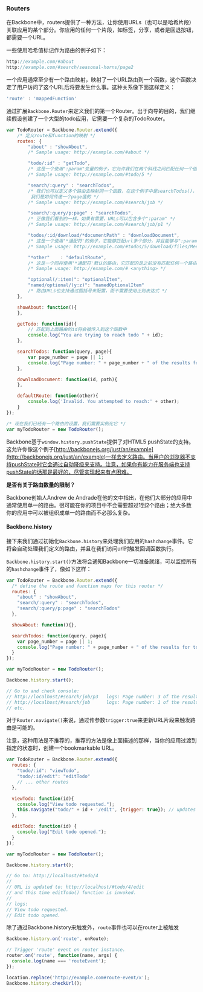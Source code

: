 ### Routers

在Backbone中，routers提供了一种方法，让你使用URLs（也可以是哈希片段）关联应用的某个部分。你应用的任何一个片段，如标签，分享，或者是回退按钮，都需要一个URL。

一些使用哈希值标记作为路由的例子如下：

```javascript
http://example.com/#about
http://example.com/#search/seasonal-horns/page2
```

一个应用通常至少有一个路由映射，映射了一个URL路由到一个函数，这个函数决定了用户访问了这个URL后将要发生什么事。这种关系像下面这样定义：

```javascript
'route' : 'mappedFunction'
```

通过扩展`Backbone.Router`来定义我们的第一个Router。出于向导的目的，我们继续假设创建了一个大型的todo应用，它需要一个复杂的TodoRouter。

```javascript
var TodoRouter = Backbone.Router.extend({
    /* 定义route和function的映射 */
    routes: {
        "about" : "showAbout",
        /* Sample usage: http://example.com/#about */

        "todo/:id" : "getTodo",
        /* 这是一个使用":param"变量的例子，它允许我们在两个斜线之间匹配任何一个值 */ 
        /* Sample usage: http://example.com/#todo/5 */

        "search/:query" : "searchTodos",
        /* 我们也可以定义多个路由去映射同一个函数，在这个例子中是searchTodos()，注意下面当page存在的时候
         我们是如何传递一个page值的 */ 
        /* Sample usage: http://example.com/#search/job */

        "search/:query/p:page" : "searchTodos",
        /* 正像我们看到的一样，如果有需要，URLs可以包含多个":param" */
        /* Sample usage: http://example.com/#search/job/p1 */

        "todos/:id/download/*documentPath" : "downloadDocument",
        /* 这是一个使用'*通配符'的例子，它能够匹配url多个部分，并且能够与":param"进行合并 */ 
        /* Sample usage: http://example.com/#todos/5/download/files/Meeting_schedule.doc */

        "*other"    : "defaultRoute",
        /* 这是一个同样使用'*通配符'默认的路由，它匹配的是之前没有匹配任何一个路由的url或者是用户手动输入了一个错误的url*/
        /* Sample usage: http://example.com/# <anything> */

        "optional(/:item)": "optionalItem",
        "named/optional/(y:z)": "namedOptionalItem"
        /* 路由URLs也支持通过圆括号来配置，而不需要使用正则表达式 */
    },

    showAbout: function(){
    },

    getTodo: function(id){
        // 匹配到上面路由的id将会被传入到这个函数中
        console.log("You are trying to reach todo " + id);
    },

    searchTodos: function(query, page){
        var page_number = page || 1;
        console.log("Page number: " + page_number + " of the results for todos containing the word: " + query);
    },

    downloadDocument: function(id, path){
    },

    defaultRoute: function(other){
        console.log('Invalid. You attempted to reach:' + other);
    }
});

/* 现在我们已经有一个路由的设置，我们需要实例化它 */
var myTodoRouter = new TodoRouter();
```

Backbone基于`window.history.pushState`提供了对HTML5 pushState的支持。这允许你像这个例子[http://backbonejs.org/just/an/example](http://backbonejs.org/just/an/example)一样去定义路由。当用户的浏览器不支持pushState时它会通过自动降级来支持。注意，如果你有能力在服务端也支持pushState的话那是最好的，尽管实现起来有点困难。

**是否有关于路由数量的限制？**

Backbone创始人Andrew de Andrade在他的文中指出，在他们大部分的应用中通常使用单一的路由。很可能在你的项目中不会需要超过1到2个路由；绝大多数你的应用中可以被组织成单一的路由而不必那么复杂。

#### Backbone.history

接下来我们通过初始化`Backbone.history`来处理我们应用的`hashchange`事件。它将会自动处理我们定义的路由，并且在我们访问url时触发回调函数执行。

`Backbone.history.start()`方法将会通知Backbone一切准备就绪，可以监控所有的`hashchange`事件了，像如下这样：

```javascript
var TodoRouter = Backbone.Router.extend({
  /* define the route and function maps for this router */
  routes: {
    "about" : "showAbout",
    "search/:query" : "searchTodos",
    "search/:query/p:page" : "searchTodos"
  },

  showAbout: function(){},

  searchTodos: function(query, page){
    var page_number = page || 1;
    console.log("Page number: " + page_number + " of the results for todos containing the word: " + query);
  }
});

var myTodoRouter = new TodoRouter();

Backbone.history.start();

// Go to and check console:
// http://localhost/#search/job/p3   logs: Page number: 3 of the results for todos containing the word: job
// http://localhost/#search/job      logs: Page number: 1 of the results for todos containing the word: job 
// etc.
```

对于`Router.navigate()`来说，通过传参数`trigger:true`来更新URL片段来触发路由是可能的。

注意，这种用法是不推荐的，推荐的方法是像上面描述的那样，当你的应用过渡到指定的状态时，创建一个bookmarkable URL。

```javascript
var TodoRouter = Backbone.Router.extend({
  routes: {
    "todo/:id": "viewTodo",
    "todo/:id/edit": "editTodo"
    // ... other routes
  },

  viewTodo: function(id){
    console.log("View todo requested.");
    this.navigate("todo/" + id + '/edit', {trigger: true}); // updates the fragment and triggers the route as well
  },

  editTodo: function(id) {
    console.log("Edit todo opened.");
  }
});

var myTodoRouter = new TodoRouter();

Backbone.history.start();

// Go to: http://localhost/#todo/4
//
// URL is updated to: http://localhost/#todo/4/edit
// and this time editTodo() function is invoked.
//
// logs:
// View todo requested.
// Edit todo opened.
```

除了通过Backbone.history来触发外，`route`事件也可以在router上被触发

```javascript
Backbone.history.on('route', onRoute);

// Trigger 'route' event on router instance.
router.on('route', function(name, args) {
  console.log(name === 'routeEvent'); 
});

location.replace('http://example.com#route-event/x');
Backbone.history.checkUrl();
```
